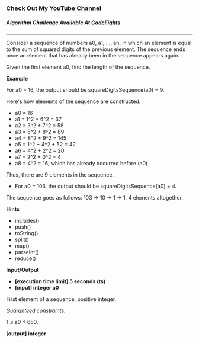 ### Check Out My [YouTube Channel](https://www.YouTube.com/CodingTutorials360)

##### Algorithm Challenge Available At [CodeFights](https://codefights.com/arcade/code-arcade/labyrinth-of-nested-loops/MvX84CA5HN6GKqv7R/description)

---

Consider a sequence of numbers a0, a1, ..., an, in which an element is equal to the sum of squared digits of the previous element. The sequence ends once an element that has already been in the sequence appears again.

Given the first element a0, find the length of the sequence.

**Example**

For a0 = 16, the output should be
squareDigitsSequence(a0) = 9.

Here's how elements of the sequence are constructed:

- a0 = 16
- a1 = 1^2 + 6^2 = 37
- a2 = 3^2 + 7^2 = 58
- a3 = 5^2 + 8^2 = 89
- a4 = 8^2 + 9^2 = 145
- a5 = 1^2 + 4^2 + 52 = 42
- a6 = 4^2 + 2^2 = 20
- a7 = 2^2 + 0^2 = 4
- a8 = 4^2 = 16, which has already occurred before (a0)

Thus, there are 9 elements in the sequence.

- For a0 = 103, the output should be
  squareDigitsSequence(a0) = 4.

The sequence goes as follows: 103 -> 10 -> 1 -> 1, 4 elements altogether.

**Hints**

- includes()
- push()
- toString()
- split()
- map()
- parseInt()
- reduce()

**Input/Output**

- **[execution time limit] 5 seconds (ts)**
- **[input] integer a0**

First element of a sequence, positive integer.

_Guaranteed constraints:_

1 ≤ a0 ≤ 650.

**[output] integer**
